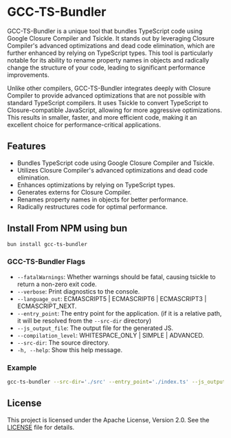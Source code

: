 # GCC-TS-Bundler
GCC-TS-Bundler is a unique tool that bundles TypeScript code using Google Closure Compiler and Tsickle. It stands out by leveraging Closure Compiler's advanced optimizations and dead code elimination, which are further enhanced by relying on TypeScript types. This tool is particularly notable for its ability to rename property names in objects and radically change the structure of your code, leading to significant performance improvements.

Unlike other compilers, GCC-TS-Bundler integrates deeply with Closure Compiler to provide advanced optimizations that are not possible with standard TypeScript compilers. It uses Tsickle to convert TypeScript to Closure-compatible JavaScript, allowing for more aggressive optimizations. This results in smaller, faster, and more efficient code, making it an excellent choice for performance-critical applications.

## Features

- Bundles TypeScript code using Google Closure Compiler and Tsickle.
- Utilizes Closure Compiler's advanced optimizations and dead code elimination.
- Enhances optimizations by relying on TypeScript types.
- Generates externs for Closure Compiler.
- Renames property names in objects for better performance.
- Radically restructures code for optimal performance.

## Install From NPM using bun

```sh
bun install gcc-ts-bundler
```

### GCC-TS-Bundler Flags

- `--fatalWarnings`: Whether warnings should be fatal, causing tsickle to return a non-zero exit code.
- `--verbose`: Print diagnostics to the console.
- `--language_out`: ECMASCRIPT5 | ECMASCRIPT6 | ECMASCRIPT3 | ECMASCRIPT_NEXT.
- `--entry_point`: The entry point for the application. (if it is a relative path, it will be resolved from the `--src-dir` directory)
- `--js_output_file`: The output file for the generated JS.
- `--compilation_level`: WHITESPACE_ONLY | SIMPLE | ADVANCED.
- `--src-dir`: The source directory.
- `-h, --help`: Show this help message.

### Example

```sh
gcc-ts-bundler --src-dir='./src' --entry_point='./index.ts' --js_output_file='./dist/index.js'
```

## License

This project is licensed under the Apache License, Version 2.0. See the [LICENSE](LICENSE) file for details.
